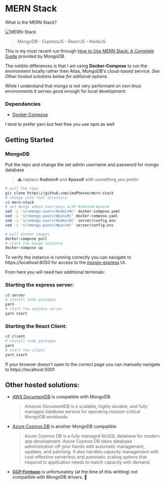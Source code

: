 # MERN Stack
What is the MERN Stack?

![MERN-Stack](https://webimages.mongodb.com/_com_assets/cms/kobuybqq12c9ya16f-mernstack_visualized.png?auto=format%2Ccompress)
> MongoDB - ExpressJS - ReactJS - NodeJS

This is my most recent run through [How to Use MERN Stack: A Complete Guide](https://www.mongodb.com/languages/mern-stack-tutorial) provided by MongoDB. 

The notible differences is that I am using __Docker-Compose__ to run the environment locally rather then Atlas, MongoDB's cloud-based service. _See Other hosted solutions below for aditional options._

While I understand that mongo is not very performant on non-linux environments it serves good enough for local development.

### Dependancies
- [Docker Compose](https://docs.docker.com/get-docker/)

I tend to prefer yarn but feel free you use npm as well

## Getting Started

### MongoDB
Pull the repo and change the set admin username and password for mongo database
> :warning: replace __#admin#__ and __#pass#__ with something you prefer

```sh
# pull the repo
git clone https://github.com/imaPheven/mern-stack
# change into root directory
cd mern-stack
# set mongo admin user/pass with #admin#/#pass#
sed -i 's/<mongo-user>/#admin#/' docker-compose.yaml
sed -i 's/<mongo-pass>/#pass#/' docker-compose.yaml
sed -i 's/<mongo-user>/#admin#/' server/config.env
sed -i 's/<mongo-pass>/#pass#/' server/config.env

# pull docker images
docker-compose pull
# start the mongo instance
docker-compose up
```
To verify the instance is running correctly you can navigate to https://localhost:8050 for access to the [mongo-express](https://hub.docker.com/_/mongo-express) UI.


From here you will need two additional terminals:
### Starting the express server:
```sh
cd server
# install node packages
yarn
# start the express server
yarn start
```

### Starting the React Client:
```sh
cd client
# install node packages
yarn
# start the client
yarn start
```
If your browser doesn't open to the correct page you can manually navigate to https://localhost:5001



## Other hosted solutions:

- [AWS DocumentDB](https://aws.amazon.com/documentdb/?nc2=h_ql_prod_db_doc) is compatible with MongoDB. 

    > Amazon DocumentDB is a scalable, highly durable, and fully managed database service for operating mission-critical MongoDB workloads.

- [Azure Cosmos DB](https://docs.microsoft.com/en-us/azure/cosmos-db/choose-api#api-for-mongodb) is another MongoDB compatible 

    > Azure Cosmos DB is a fully managed NoSQL database for modern app development. Azure Cosmos DB takes database administration off your hands with automatic management, updates, and patching. It also handles capacity management with cost-effective serverless and automatic scaling options that respond to application needs to match capacity with demand.

- ~~[GCP Firebase](https://firebase.google.com/products/realtime-database/)~~ is unfortunately (at the time of this writting) not compatible with MongoDB drivers. :grimacing:






